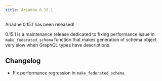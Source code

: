 ```yaml
---
title: Ariadne 0.15.1
---
```


Ariadne 0.15.1 has been released!

0.15.1 is a maintenance release dedicated to fixing performance issue in `make_federated_schema` function that makes generation of schema object very slow when GraphQL types have descriptions.

<!--truncate-->

## Changelog

- Fix performance regression in `make_federated_schema`.
